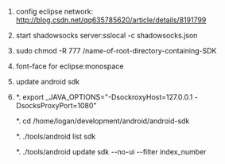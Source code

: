 1. config eclipse network:
http://blog.csdn.net/qq635785620/article/details/8191799

2. start shadowsocks server:sslocal -c shadowsocks.json

3. sudo chmod -R 777 /name-of-root-directory-containing-SDK

4. font-face for eclipse:monospace

5. update android sdk
6. 
   *. export _JAVA_OPTIONS="-DsockroxyHost=127.0.0.1 -DsocksProxyPort=1080"

   *. cd /home/logan/development/android/android-sdk
   
   *. ./tools/android list sdk
   
   *. ./tools/android update sdk --no-ui --filter index_number

